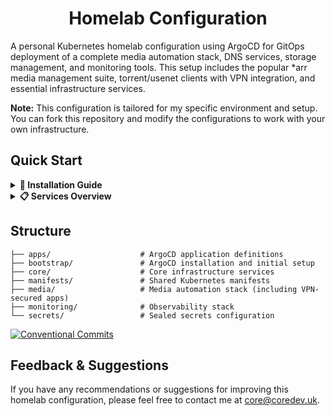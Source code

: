 <div align="center">

# Homelab Configuration

</div>

A personal Kubernetes homelab configuration using ArgoCD for GitOps deployment of a complete media automation stack, DNS services, storage management, and monitoring tools. This setup includes the popular *arr media management suite, torrent/usenet clients with VPN integration, and essential infrastructure services.

**Note:** This configuration is tailored for my specific environment and setup. You can fork this repository and modify the configurations to work with your own infrastructure.

## Quick Start

<details>
<summary><strong>📖 Installation Guide</strong></summary>

### Prerequisites

- **Kubernetes cluster** with k3s v1.25+ running
- **kubectl** configured with cluster access
- **kubeseal** CLI installed ([installation instructions](https://github.com/bitnami-labs/sealed-secrets#kubeseal))
- **Git access** to clone repository
- **Storage requirements**: Sufficient disk space for Longhorn (recommended: 100GB+ per node)

### Setup Steps

#### 1. Clone Repository

```bash
git clone https://github.com/coredev-uk/homelab.git
cd homelab
```

#### 2. Deploy Sealed Secrets Controller

```bash
kubectl apply -k core/sealed-secrets/
kubectl wait --for=condition=available --timeout=300s deployment/sealed-secrets-controller -n sealed-secrets
```

#### 3. Configure Secrets

```bash
cd secrets

# Copy example and configure values
cp secrets.env.example secrets.env
nano secrets.env
```

**Required secrets:**
- **PIHOLE_WEBPASSWORD**: Pi-hole admin password
- **FRIGATE_MQTT_PASSWORD**: MQTT broker password for Frigate
- **WIREGUARD_PRIVATE_KEY**: Legacy VPN private key (kept for compatibility)
- **CLOUDFLARE_API_TOKEN**: API token for cert-manager DNS challenges
- **NOTIFIARR_API_KEY**: Notifiarr API key for notifications
- **GLANCE_WEATHER_LOCATION**: Weather location for Glance dashboard

#### 4. VPN Configuration (Proton VPN)

This homelab uses a ConfigMap for VPN settings, making it easy to switch providers by updating `/manifests/vpn-config.yaml`.

##### a. Generate WireGuard Configs

1. **Login to Proton VPN Dashboard**: https://account.protonvpn.com/
2. **Navigate to Downloads** → **WireGuard configuration**
3. **Create TWO separate configs**:
   - **For QFlood**: Select a server that supports port forwarding (if available)
   - **For SABnzbd**: Any server for optimal performance

4. **Download configs and place in secrets/ directory as**:
   - `qflood-wg0.conf`
   - `sabnzbd-wg0.conf`

##### b. (Optional) Customize VPN Settings

Edit `manifests/vpn-config.yaml` to change VPN provider or settings:
```yaml
# Change VPN_PROVIDER to switch providers (wireguard, proton, nordvpn, etc.)
VPN_PROVIDER: "proton"
```

##### c. Generate All Sealed Secrets

```bash
# Generate sealed secrets (including VPN configs)
./generate-sealed-secrets.sh

cd ..
```

#### 5. Bootstrap ArgoCD

```bash
kubectl apply -k bootstrap/
kubectl wait --for=condition=available --timeout=300s deployment/argocd-server -n argocd
```

#### 6. Deploy Applications

```bash
kubectl apply -f apps/app-of-apps.yaml

# Monitor deployment
kubectl get applications -n argocd
kubectl get namespaces | grep -E "(dns|security|cert-manager|media|monitoring)"
```

#### 7. Apply Sealed Secrets

```bash
cd secrets

# Apply standard secrets
kubectl apply -f sealed-secrets/pihole-sealed-secret.yaml
kubectl apply -f sealed-secrets/frigate-sealed-secret.yaml
kubectl apply -f sealed-secrets/vpn-sealed-secret.yaml
kubectl apply -f sealed-secrets/cloudflare-sealed-secret.yaml
kubectl apply -f sealed-secrets/notifiarr-sealed-secret.yaml
kubectl apply -f sealed-secrets/glance-sealed-secret.yaml

# Apply VPN secrets (if generated)
kubectl apply -f sealed-secrets/qflood-wireguard-sealed-secret.yaml
kubectl apply -f sealed-secrets/sabnzbd-wireguard-sealed-secret.yaml

# Verify secrets were created
kubectl get sealedsecrets -A
kubectl get secrets -A | grep -E "(pihole|frigate|vpn|cloudflare|notifiarr|glance|qflood|sabnzbd)"

cd ..
```

#### 8. Get ArgoCD Admin Password

```bash
echo "ArgoCD Password:"
kubectl -n argocd get secret argocd-initial-admin-secret -o jsonpath="{.data.password}" | base64 -d && echo
```

#### 9. Watch Deployment Progress

```bash
kubectl get pods -A --watch
```

</details>

<details>
<summary><strong>📋 Services Overview</strong></summary>

### Core Infrastructure
- **ArgoCD**: GitOps deployment and management
- **Sealed Secrets**: Secure secret management
- **Longhorn**: Distributed persistent storage
- **Traefik**: Ingress controller and load balancer
- **MetalLB**: Load balancer for bare metal
- **Cert Manager**: Automatic SSL certificate management

### DNS & Security
- **Pihole**: Network-wide DNS ad blocking
- **Frigate**: AI-powered security camera system with Intel GPU acceleration

### Media Automation Stack
- **Jellyfin**: Media server for movies, TV shows, and music
- **Jellyseerr**: Media request management interface
- **Radarr**: Movie collection management
- **Sonarr**: TV series collection management  
- **Bazarr**: Subtitle management for media
- **Prowlarr**: Indexer management for search providers

### Download Clients (VPN-Protected)
- **QFlood**: Modern qBittorrent + Flood UI with Proton VPN
  - Auto port forwarding for optimal seeding
  - Privoxy proxy for secure indexer access
  - Modern web interface replacing old qBittorrent UI
- **SABnzbd**: Usenet downloader with dedicated Proton VPN connection

### Monitoring & Dashboards
- **Glance**: All-in-one dashboard with stocks, crypto, RSS feeds, and service monitoring
- **Grafana**: Metrics visualization and alerting
- **Prometheus**: Metrics collection and storage
- **Node Exporter**: System metrics collection

### Utilities
- **Notifiarr**: Centralized notification system
- **Cleanuparr**: Automated media library cleanup
- **Huntarr**: Advanced torrent management

### Storage & Networking
- **Longhorn**: Replicated block storage with web UI
- **Host Path Volumes**: Direct node storage access for media files
- **Ingress Routes**: HTTPS access via custom domain names

</details>

## Structure

```
├── apps/                    # ArgoCD application definitions
├── bootstrap/               # ArgoCD installation and initial setup
├── core/                    # Core infrastructure services
├── manifests/               # Shared Kubernetes manifests
├── media/                   # Media automation stack (including VPN-secured apps)
├── monitoring/              # Observability stack
└── secrets/                 # Sealed secrets configuration
```

[![Conventional Commits](https://img.shields.io/badge/Conventional%20Commits-1.0.0-yellow.svg)](https://conventionalcommits.org)

## Feedback & Suggestions

If you have any recommendations or suggestions for improving this homelab configuration, please feel free to contact me at [core@coredev.uk](mailto:core@coredev.uk).
